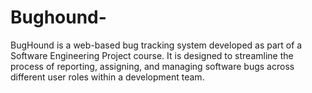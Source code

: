 # Bughound-
BugHound is a web-based bug tracking system developed as part of a Software Engineering Project course. It is designed to streamline the process of reporting, assigning, and managing software bugs across different user roles within a development team. 
